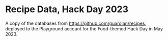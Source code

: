 # Recipe Data, Hack Day 2023
A copy of the databases from https://github.com/guardian/recipes, deployed to the Playground account for the Food-themed Hack Day in May 2023.

